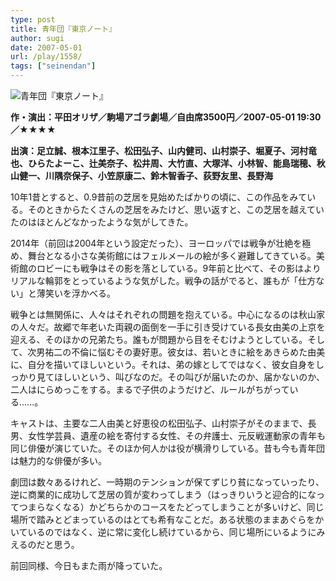 ```yaml
---
type: post
title: 青年団『東京ノート』
author: sugi
date: 2007-05-01
url: /play/1558/
tags: ["seinendan"]
---
```

<img src="/images/play/20070501.jpg" alt="青年団『東京ノート』" class="alignleft" />

**作・演出：平田オリザ／駒場アゴラ劇場／自由席3500円／2007-05-01 19:30／★★★★**

**出演：足立誠、根本江里子、松田弘子、山内健司、山村崇子、堀夏子、河村竜也、ひらたよーこ、辻美奈子、松井周、大竹直、大塚洋、小林智、能島瑞穂、秋山健一、川隅奈保子、小笠原康二、鈴木智香子、荻野友里、長野海**

10年1昔とすると、0.9昔前の芝居を見始めたばかりの頃に、この作品をみている。そのときからたくさんの芝居をみたけど、思い返すと、この芝居を越えていたのはほとんどなかったような気がしてきた。

2014年（前回は2004年という設定だった）、ヨーロッパでは戦争が壮絶を極め、舞台となる小さな美術館にはフェルメールの絵が多く避難してきている。美術館のロビーにも戦争はその影を落としている。9年前と比べて、その影はよりリアルな輪郭をとっているような気がした。戦争の話がでると、誰もが「仕方ない」と薄笑いを浮かべる。

戦争とは無関係に、人々はそれぞれの問題を抱えている。中心になるのは秋山家の人々だ。故郷で年老いた両親の面倒を一手に引き受けている長女由美の上京を迎える、そのほかの兄弟たち。誰もが問題から目をそむけようとしている。そして、次男祐二の不倫に悩むその妻好恵。彼女は、若いときに絵をあきらめた由美に、自分を描いてほしいという。それは、弟の嫁としてではなく、彼女自身をしっかり見てほしいという、叫びなのだ。その叫びが届いたのか、届かないのか、二人はにらめっこをする。まるで子供のようだけど、ルールがちがっている......。

キャストは、主要な二人由美と好恵役の松田弘子、山村崇子がそのままで、長男、女性学芸員、遺産の絵を寄付する女性、その弁護士、元反戦運動家の青年も同じ俳優が演じていた。そのほか何人かは役が横滑りしている。昔も今も青年団は魅力的な俳優が多い。

劇団は数々あるけれど、一時期のテンションが保てずじり貧になっていったり、逆に商業的に成功して芝居の質が変わってしまう（はっきりいうと迎合的になってつまらなくなる）かどちらかのコースをたどってしまうことが多いけど、同じ場所で踏みとどまっているのはとても希有なことだ。ある状態のままあぐらをかいているのではなく、逆に常に変化し続けているから、同じ場所にいるようにみえるのだと思う。

前回同様、今日もまた雨が降っていた。
